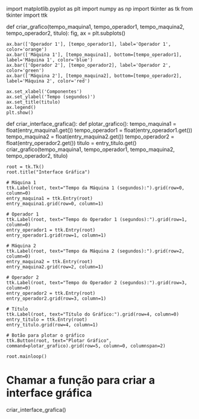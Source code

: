 import matplotlib.pyplot as plt
import numpy as np
import tkinter as tk
from tkinter import ttk

def criar_grafico(tempo_maquina1, tempo_operador1, tempo_maquina2, tempo_operador2, titulo):
    fig, ax = plt.subplots()

    ax.bar(['Operador 1'], [tempo_operador1], label='Operador 1', color='orange')
    ax.bar(['Máquina 1'], [tempo_maquina1], bottom=[tempo_operador1], label='Máquina 1', color='blue')
    ax.bar(['Operador 2'], [tempo_operador2], label='Operador 2', color='green')
    ax.bar(['Máquina 2'], [tempo_maquina2], bottom=[tempo_operador2], label='Máquina 2', color='red')

    ax.set_xlabel('Componentes')
    ax.set_ylabel('Tempo (segundos)')
    ax.set_title(titulo)
    ax.legend()
    plt.show()

def criar_interface_grafica():
    def plotar_grafico():
        tempo_maquina1 = float(entry_maquina1.get())
        tempo_operador1 = float(entry_operador1.get())
        tempo_maquina2 = float(entry_maquina2.get())
        tempo_operador2 = float(entry_operador2.get())
        titulo = entry_titulo.get()
        criar_grafico(tempo_maquina1, tempo_operador1, tempo_maquina2, tempo_operador2, titulo)

    root = tk.Tk()
    root.title("Interface Gráfica")

    # Máquina 1
    ttk.Label(root, text="Tempo da Máquina 1 (segundos):").grid(row=0, column=0)
    entry_maquina1 = ttk.Entry(root)
    entry_maquina1.grid(row=0, column=1)

    # Operador 1
    ttk.Label(root, text="Tempo do Operador 1 (segundos):").grid(row=1, column=0)
    entry_operador1 = ttk.Entry(root)
    entry_operador1.grid(row=1, column=1)

    # Máquina 2
    ttk.Label(root, text="Tempo da Máquina 2 (segundos):").grid(row=2, column=0)
    entry_maquina2 = ttk.Entry(root)
    entry_maquina2.grid(row=2, column=1)

    # Operador 2
    ttk.Label(root, text="Tempo do Operador 2 (segundos):").grid(row=3, column=0)
    entry_operador2 = ttk.Entry(root)
    entry_operador2.grid(row=3, column=1)

    # Título
    ttk.Label(root, text="Título do Gráfico:").grid(row=4, column=0)
    entry_titulo = ttk.Entry(root)
    entry_titulo.grid(row=4, column=1)

    # Botão para plotar o gráfico
    ttk.Button(root, text="Plotar Gráfico", command=plotar_grafico).grid(row=5, column=0, columnspan=2)

    root.mainloop()

# Chamar a função para criar a interface gráfica
criar_interface_grafica()
